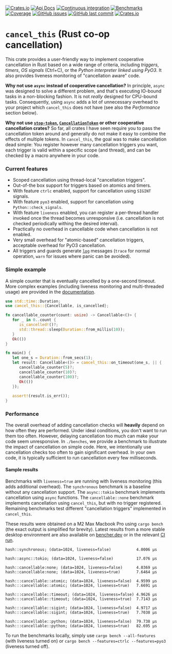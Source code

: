 [![Crates.io](https://img.shields.io/crates/v/cancel-this?style=flat-square)](https://crates.io/crates/cancel-this)
[![Api Docs](https://img.shields.io/badge/docs-api-yellowgreen?style=flat-square)](https://docs.rs/cancel-this/)
[![Continuous integration](https://img.shields.io/github/actions/workflow/status/daemontus/cancel-this/build.yml?branch=main&style=flat-square)](https://github.com/daemontus/cancel-this/actions/workflows/build.yml)
[![Benchmarks](https://img.shields.io/github/actions/workflow/status/daemontus/cancel-this/bench_base.yml?branch=main&style=flat-square&label=bench)](https://bencher.dev/perf/cancel-this/)
[![Coverage](https://img.shields.io/codecov/c/github/daemontus/cancel-this?style=flat-square)](https://codecov.io/gh/daemontus/cancel-this)
[![GitHub issues](https://img.shields.io/github/issues/daemontus/cancel-this?style=flat-square)](https://github.com/daemontus/cancel-this/issues)
[![GitHub last commit](https://img.shields.io/github/last-commit/daemontus/cancel-this?style=flat-square)](https://github.com/daemontus/cancel-this/commits/main)
[![Crates.io](https://img.shields.io/crates/l/cancel-this?style=flat-square)](https://github.com/daemontus/cancel-this/blob/main/LICENSE)

# `cancel_this` (Rust co-op cancellation)

This crate provides a user-friendly way to implement cooperative 
cancellation in Rust based on a wide range of criteria, including
*triggers*, *timers*, *OS signals* (Ctrl+C), or the *Python 
interpreter linked using PyO3*. It also provides liveness monitoring
of "cancellation aware" code.

**Why not use `async` instead of cooperative cancellation?** In principle,
`async` was designed to solve a different problem, and that's executing IO-bound 
tasks in a non-blocking fashion. It is not *really* designed for CPU-bound tasks. 
Consequently, using `async` adds a lot of unnecessary overhead to your project
which `cancel_this` does not have (see also the *Performance* section below).

**Why not use [`stop-token`](https://crates.io/crates/stop-token), 
[`CancellationToken`](https://docs.rs/tokio-util/latest/tokio_util/sync/struct.CancellationToken.html) 
or other cooperative cancellation crates?** So far, all crates I have seen require you
to pass the cancellation token around and generally do not make it easy to
combine the effects of multiple tokens. In `cancel_this`, the goal was to 
make cancellation dead simple: You register however many cancellation triggers 
you want, each trigger is valid within a specific scope (and thread), and can be checked
by a macro anywhere in your code.

### Current features

 - Scoped cancellation using thread-local "cancellation triggers".
 - Out-of-the box support for triggers based on atomics and timers.
 - With feature `ctrlc` enabled, support for cancellation using `SIGINT` signals.
 - With feature `pyo3` enabled, support for cancellation using `Python::check_signals`.
 - With feature `liveness` enabled, you can register a per-thread handler invoked
   once the thread becomes unresponsive (i.e. cancellation is not checked periodically
   withing the desired interval).
 - Practically no overhead in cancellable code when cancellation is not enabled.
 - Very small overhead for "atomic-based" cancellation triggers, acceptable overhead for PyO3 cancellation.
 - All triggers and guards generate [`log`](https://crates.io/crates/log) messages (`trace` for normal operation, 
   `warn` for issues where panic can be avoided).

### Simple example

A simple counter that is eventually cancelled by a one-second timeout. More complex examples (including
liveness monitoring and multi-threaded usage) are provided in the [documentation](https://docs.rs/cancel-this/).

```rust
use std::time::Duration;
use cancel_this::{Cancellable, is_cancelled};

fn cancellable_counter(count: usize) -> Cancellable<()> {
   for _ in 0..count {
      is_cancelled!()?;
      std::thread::sleep(Duration::from_millis(10));
   }
   Ok(())
}

fn main() {
   let one_s = Duration::from_secs(1);
   let result: Cancellable<()> = cancel_this::on_timeout(one_s, || {
      cancellable_counter(5)?;
      cancellable_counter(10)?;
      cancellable_counter(100)?;
      Ok(())
   });
    
   assert!(result.is_err());   
}
```

### Performance

The overall overhead of adding cancellation checks will **heavily** depend on how often they are performed.
Under ideal conditions, you don't want to run them too often. However, delaying cancellation too much can make
your code seem unresponsive. In `./benches`, we provide a benchmark to illustrate the impact of cancellation
on simple code. Here, we intentionally use cancellation checks too often to gain significant overhead. In your
own code, it is typically sufficient to run cancellation every few milliseconds.

#### Sample results

Benchmarks with `liveness=true` are running with liveness monitoring (this adds additional overhead). 
The `synchronous` benchmark is a baseline without any cancellation support. 
The `async::tokio` benchmark implements cancellation using `async` functions.
The `cancellable::none` benchmark implements cancellation using `cancel_this`, but with no trigger registered.
Remaining benchmarks test different "cancellation triggers" implemented in `cancel_this`.

These results were obtained
on a M2 Max Macbook Pro using `cargo bench` (the exact output is simplified for brevity). Latest results 
from a more stable desktop environment are also available on [bencher.dev](https://bencher.dev/perf/cancel-this/)
or in the relevant [CI run](https://github.com/daemontus/cancel-this/actions/workflows/bench_base.yml).

```
hash::synchronous; (data=1024, liveness=false)           4.0006 µs

hash::async::tokio; (data=1024, liveness=false)          17.076 µs

hash::cancellable:none; (data=1024, liveness=false)      4.0369 µs
hash::cancellable:none; (data=1024, liveness=true)       7.6464 µs

hash:::cancellable::atomic; (data=1024, liveness=false)  4.9599 µs
hash:::cancellable::atomic; (data=1024, liveness=true)   7.6691 µs

hash:::cancellable::timeout; (data=1024, liveness=false) 4.9626 µs
hash:::cancellable::timeout; (data=1024, liveness=true)  7.7143 µs

hash:::cancellable::sigint; (data=1024, liveness=false)  4.9717 µs
hash:::cancellable::sigint; (data=1024, liveness=true)   7.7038 µs

hash:::cancellable::python; (data=1024, liveness=false)  79.738 µs
hash:::cancellable::python; (data=1024, liveness=true)   82.695 µs
```

To run the benchmarks locally, simply use `cargo bench --all-features` (with liveness turned on) or 
`cargo bench --features=ctrlc --features=pyo3` (liveness turned off).